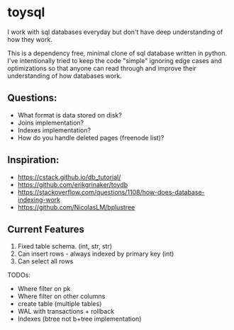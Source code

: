 # toysql

I work with sql databases everyday but don't have deep understanding of how they work.

This is a dependency free, minimal clone of sql database written in python. I've intentionally tried to keep the code "simple" ignoring edge cases and optimizations so that anyone can read through and improve their understanding of how databases work. 

## Questions:

* What format is data stored on disk?
* Joins implementation?
* Indexes implementation?
* How do you handle deleted pages (freenode list)?

## Inspiration:

- https://cstack.github.io/db_tutorial/
- https://github.com/erikgrinaker/toydb
- https://stackoverflow.com/questions/1108/how-does-database-indexing-work
- https://github.com/NicolasLM/bplustree

## Current Features

1. Fixed table schema. (int, str, str)
2. Can insert rows - always indexed by primary key (int)
3. Can select all rows

TODOs:

- Where filter on pk
- Where filter on other columns
- create table (multiple tables)
- WAL with transactions + rollback
- Indexes (btree not b+tree implementation)
